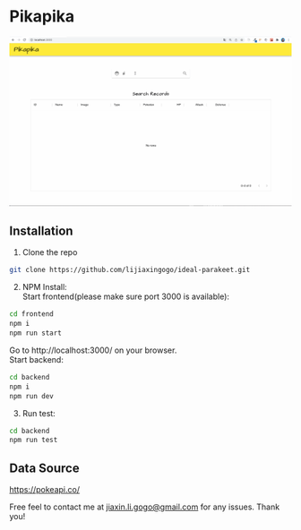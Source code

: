 # Pikapika

<p align="center">
  <img src="https://github.com/lijiaxingogo/ideal-parakeet/blob/main/gif/demo.gif" />
</p>

## Installation

1. Clone the repo

```sh
git clone https://github.com/lijiaxingogo/ideal-parakeet.git
```

2. NPM Install: <br/>
   Start frontend(please make sure port 3000 is available):

```sh
cd frontend
npm i
npm run start
```

Go to http://localhost:3000/ on your browser.<br/>
Start backend:

```sh
cd backend
npm i
npm run dev
```

3. Run test:

```sh
cd backend
npm run test
```

## Data Source

https://pokeapi.co/

Free feel to contact me at jiaxin.li.gogo@gmail.com for any issues. Thank you!
